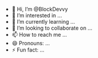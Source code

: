 - 👋 Hi, I’m @BlockDevvy
- 👀 I’m interested in ...
- 🌱 I’m currently learning ...
- 💞️ I’m looking to collaborate on ...
- 📫 How to reach me ...
- 😄 Pronouns: ...
- ⚡ Fun fact: ...

<!---
BlockDevvy/BlockDevvy is a ✨ special ✨ repository because its `README.md` (this file) appears on your GitHub profile.
You can click the Preview link to take a look at your changes.
--->

